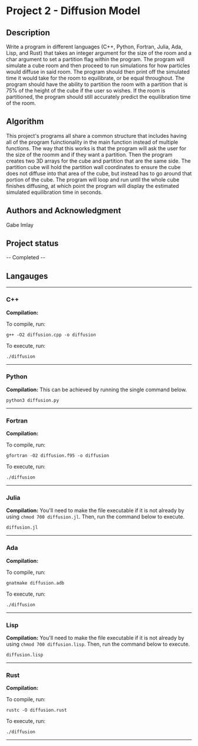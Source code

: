 # Project 2 - Diffusion Model

## Description
Write a program in different languages (C++, Python, Fortran, Julia, Ada, Lisp, and Rust) that takes an integer argument for the size of the room and a char argument to set a partition flag within the program. The program will simulate a cube room and then proceed to run simulations for how particles would diffuse in said room. The program should then print off the simulated time it would take for the room to equilibrate, or be equal throughout. The program should have the ability to partition the room with a partition that is 75% of the height of the cube if the user so wishes. If the room is partitioned, the program should still accurately predict the equilibration time of the room.  

## Algorithm
This project's programs all share a common structure that includes having all of the program fuinctionality in the main function instead of multiple functions. The way that this works is that the program will ask the user for the size of the roomm and if they want a partition. Then the program creates two 3D arrays for the cube and partition that are the same side. The partition cube will hold the partition wall coordinates to ensure the cube does not diffuse into that area of the cube, but instead has to go around that portion of the cube. The program will loop and run until the whole cube finishes diffusing, at which point the program will display the estimated simulated equilibration time in seconds. 

## Authors and Acknowledgment
Gabe Imlay

## Project status
 -- Completed -- 

## Langauges 

---
### C++

**Compilation:** 

To compile, run:
```
g++ -O2 diffusion.cpp -o diffusion
```
To execute, run:
```
./diffusion
```

--- 
### Python

**Compilation:** This can be achieved by running the single command below. 
```
python3 diffusion.py
```
--- 
### Fortran

**Compilation:** 

To compile, run:
```
gfortran -O2 diffusion.f95 -o diffusion
```
To execute, run:
```
./diffusion
```
--- 
### Julia

**Compilation:** You'll need to make the file executable if it is not already by using `chmod 700 diffusion.jl`. Then, run the command below to execute. 
```
diffusion.jl
```
--- 
### Ada

**Compilation:** 

To compile, run:
```
gnatmake diffusion.adb
```
To execute, run:
```
./diffusion
```
--- 
### Lisp

**Compilation:** You'll need to make the file executable if it is not already by using `chmod 700 diffusion.lisp`. Then, run the command below to execute.
```
diffusion.lisp
```
--- 
### Rust

**Compilation:** 

To compile, run:
```
rustc -O diffusion.rust
```
To execute, run:
```
./diffusion
```
--- 

